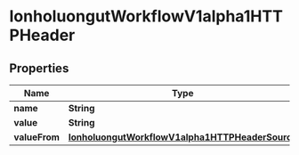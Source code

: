

# IonholuongutWorkflowV1alpha1HTTPHeader


## Properties

Name | Type | Description | Notes
------------ | ------------- | ------------- | -------------
**name** | **String** |  | 
**value** | **String** |  |  [optional]
**valueFrom** | [**IonholuongutWorkflowV1alpha1HTTPHeaderSource**](IonholuongutWorkflowV1alpha1HTTPHeaderSource.md) |  |  [optional]



